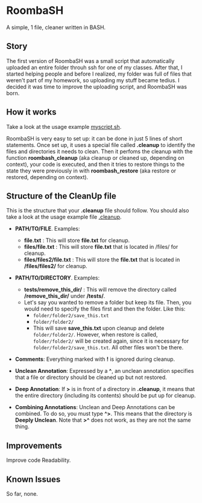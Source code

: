 # RoombaSH

A simple, 1 file, cleaner written in BASH.

## Story

The first version of RoombaSH was a small script that automatically uploaded an entire folder throuh ssh for one of my classes. After that, I started helping people and before I realized, my folder was full of files that weren't part of my homework, so uploading my stuff became tedius. I decided it was time to improve the uploading script, and RoombaSH was born.

## How it works

Take a look at the usage example [myscript.sh](https://github.com/M-T3K/RoombaSH/blob/master/myscript.sh).

RoombaSH is very easy to set up: it can be done in just 5 lines of short statements. Once set up, it uses a special file called **.cleanup** to identify the files and directories it needs to clean.
Then it perfoms the cleanup with the function **roombash_cleanup** (aka cleanup or cleaned up, depending on context), your code is executed, and then it tries to restore things to the state they were previously in with **roombash_restore** (aka restore or restored, depending on context).

## Structure of the CleanUp file

This is the structure that your **.cleanup** file should follow. You should also take a look at the usage example file [.cleanup](https://github.com/M-T3K/RoombaSH/blob/master/.cleanup).

- **PATH/TO/FILE**. Examples:
    - **file.txt** : This will store **file.txt** for cleanup.
    - **files/file.txt** : This will store **file.txt** that is located in /files/ for cleanup.
    - **files/files2/file.txt** : This will store the **file.txt** that is located in **/files/files2/** for cleanup.

- **PATH/TO/DIRECTORY**. Examples:
    - **tests/remove_this_dir/** : This will remove the directory called **/remove_this_dir/** under **/tests/**.
    - Let's say you wanted to remove a folder but keep its file. Then, you would need to specify the files first and then the folder. Like this:
        - `folder/folder2/save_this.txt`
        - `folder/folder2/`
        - This will save **save_this.txt** upon cleanup and delete `folder/folder2/`. However, when restore is called, `folder/folder2/` will be created again, since it is necessary for `folder/folder2/save_this.txt`. All other files won't be there.
- **Comments**: Everything marked with **!** is ignored during cleanup.
- **Unclean Annotation**: Expressed by a **^**, an unclean annotation specifies that a file or directory should be cleaned up but not restored.
- **Deep Annotation**: If **>** is in front of a directory in **.cleanup**, it means that the entire directory (including its contents) should be put up for cleanup.
- **Combining Annotations**: Unclean and Deep Annotations can be combined. To do so, you must type **^>**. This means that the directory is **Deeply Unclean**. Note that **>^** does not work, as they are not the same thing. 

## Improvements

Improve code Readability.

## Known Issues

So far, none.
